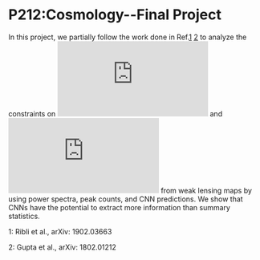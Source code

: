 # P212:Cosmology--Final Project
In this project, we partially follow the work done in Ref.[1](#f1) [2](#f2) to analyze the constraints on ![equation](https://latex.codecogs.com/gif.latex?%5Cinline%20%5Cdpi%7B80%7D%20%5Cbg_white%20%5CLARGE%20%5COmega_m) and ![equation](https://latex.codecogs.com/gif.latex?%5Cinline%20%5Cdpi%7B80%7D%20%5Cbg_white%20%5CLARGE%20%5Csigma_8) from weak lensing maps by using power spectra, peak counts, and CNN predictions. We show that CNNs have the potential to extract more information than summary statistics.



<a name="f1">1</a>: Ribli et al., arXiv: 1902.03663

<a name="f2">2</a>: Gupta et al., arXiv: 1802.01212
